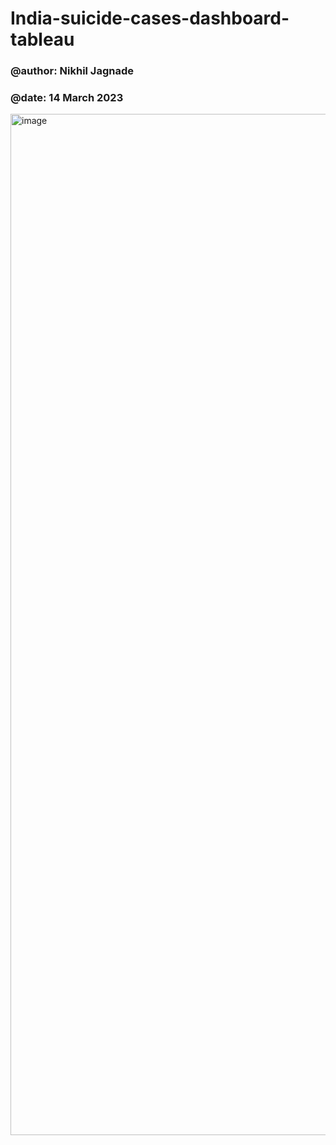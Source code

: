 # India-suicide-cases-dashboard-tableau

### @author: Nikhil Jagnade
### @date: 14 March 2023

<img width="1634" alt="image" src="https://user-images.githubusercontent.com/64134540/225063977-f5fc1991-15f5-482f-8e91-24510c60dafd.png">
